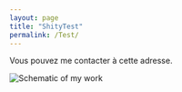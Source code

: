 ```yaml
---
layout: page
title: "ShityTest"
permalink: /Test/
---
```


Vous pouvez me contacter à cette adresse.

![Schematic of my work](https://www.vets4pets.com/siteassets/species/cat/kitten/tiny-kitten-in-field.jpg?w=585&scale=down "WLook at this cat!")